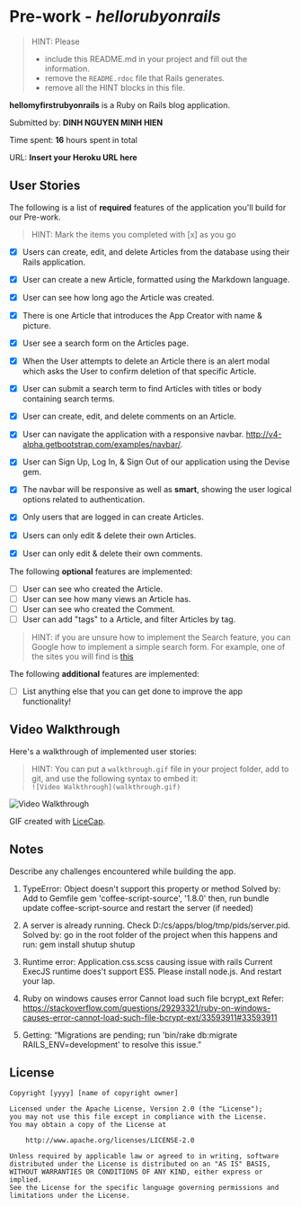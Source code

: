 # Pre-work - *hellorubyonrails*

> HINT: Please
> - include this README.md in your project and fill out the information. 
> - remove the `README.rdoc` file that Rails generates. 
> - remove all the HINT blocks in this file.

**hellomyfirstrubyonrails** is a Ruby on Rails blog application.

Submitted by: **DINH NGUYEN MINH HIEN**

Time spent: **16** hours spent in total

URL: **Insert your Heroku URL here**

## User Stories

The following is a list of **required** features of the application you'll build for our Pre-work.

> HINT: Mark the items you completed with [x] as you go

* [x] Users can create, edit, and delete Articles from the database using their Rails application.
* [x] User can create a new Article, formatted using the Markdown language.
* [x] User can see how long ago the Article was created.
* [x] There is one Article that introduces the App Creator with name & picture.
* [x] User see a search form on the Articles page.
* [x] When the User attempts to delete an Article there is an alert modal which asks the User to confirm deletion of that specific Article.
* [x] User can submit a search term to find Articles with titles or body containing search terms.
* [x] User can create, edit, and delete comments on an Article.
* [x] User can navigate the application with a responsive navbar.
      http://v4-alpha.getbootstrap.com/examples/navbar/.
* [x] User can Sign Up, Log In, & Sign Out of our application using the Devise gem.      
* [x] The navbar will be responsive as well as **smart**, showing the user logical options related to authentication.
* [x] Only users that are logged in can create Articles.
* [x] Users can only edit & delete their own Articles.
* [x] User can only edit & delete their own comments.


The following **optional** features are implemented:

* [ ] User can see who created the Article.
* [ ] User can see how many views an Article has.
* [ ] User can see who created the Comment.
* [ ] User can add "tags" to a Article, and filter Articles by tag.

> HINT: if you are unsure how to implement the Search feature, you can Google how to implement a simple search form. For example, one of the sites you will find is [this](http://www.jorgecoca.com/buils-search-form-ruby-rails/)

The following **additional** features are implemented:

- [ ] List anything else that you can get done to improve the app functionality!

## Video Walkthrough 

Here's a walkthrough of implemented user stories:

> HINT: You can put a `walkthrough.gif` file in your project folder, add to git, and use the following syntax to embed it:  
> `![Video Walkthrough](walkthrough.gif)` 
> 

![Video Walkthrough](/path/to/your/gif/file)

GIF created with [LiceCap](http://www.cockos.com/licecap/).

## Notes

Describe any challenges encountered while building the app.
1. TypeError: Object doesn't support this property or method
Solved by:
Add to Gemfile
gem 'coffee-script-source', '1.8.0'
then, run
bundle update coffee-script-source
and restart the server (if needed)

2. A server is already running. Check D:/cs/apps/blog/tmp/pids/server.pid.
Solved by: go in the root folder of the project when this happens and run:
gem install shutup
shutup

3. Runtime error: Application.css.scss causing issue with rails 
Current ExecJS runtime does't support ES5. Please install node.js. And restart your lap.

4. Ruby on windows causes error Cannot load such file bcrypt_ext
Refer: https://stackoverflow.com/questions/29293321/ruby-on-windows-causes-error-cannot-load-such-file-bcrypt-ext/33593911#33593911

5. Getting: “Migrations are pending; run 'bin/rake db:migrate RAILS_ENV=development' to resolve this issue.” 

## License

    Copyright [yyyy] [name of copyright owner]

    Licensed under the Apache License, Version 2.0 (the "License");
    you may not use this file except in compliance with the License.
    You may obtain a copy of the License at

        http://www.apache.org/licenses/LICENSE-2.0

    Unless required by applicable law or agreed to in writing, software
    distributed under the License is distributed on an "AS IS" BASIS,
    WITHOUT WARRANTIES OR CONDITIONS OF ANY KIND, either express or implied.
    See the License for the specific language governing permissions and
    limitations under the License.
